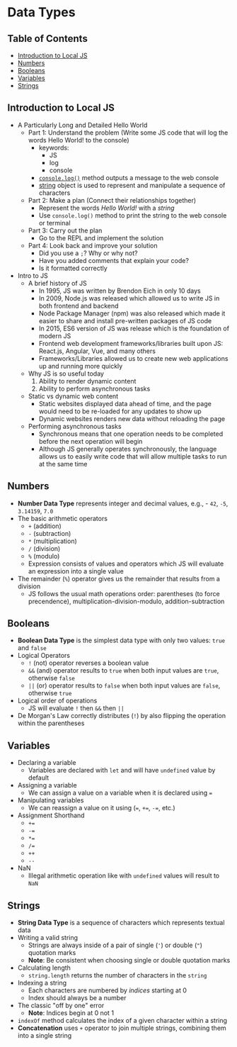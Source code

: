 # Data Types


## Table of Contents <!-- omit in toc -->

- [Introduction to Local JS](#introduction-to-local-js)
- [Numbers](#numbers)
- [Booleans](#booleans)
- [Variables](#variables)
- [Strings](#strings)


## Introduction to Local JS

- A Particularly Long and Detailed Hello World
  - Part 1: Understand the problem (Write some JS code that will log the words Hello World! to the console) 
    - keywords:
      - JS
      - log
      - console
    - [`console.log()`](https://developer.mozilla.org/en-US/docs/Web/API/Console/log) method outputs a message to the web console
    - [string](https://developer.mozilla.org/en-US/docs/Web/JavaScript/Reference/Global_Objects/String) object is used to represent and manipulate a sequence of characters
  - Part 2: Make a plan (Connect their relationships together)
    - Represent the words _Hello World!_ with a _string_
    - Use `console.log()` method to print the string to the web console or terminal
  - Part 3: Carry out the plan
    - Go to the REPL and implement the solution
  - Part 4: Look back and improve your solution
    - Did you use a `;`? Why or why not?
    - Have you added comments that explain your code?
    - Is it formatted correctly
- Intro to JS
  - A brief history of JS
    - In 1995, JS was written by Brendon Eich in only 10 days
    - In 2009, Node.js was released which allowed us to write JS in both frontend and backend
    - Node Package Manager (npm) was also released which made it easier to share and install pre-written packages of JS code
    - In 2015, ES6 version of JS was release which is the foundation of modern JS
    - Frontend web development frameworks/libraries built upon JS: React.js, Angular, Vue, and many others
    - Frameworks/Libraries allowed us to create new web applications up and running more quickly
  - Why JS is so useful today
    1. Ability to render dynamic content
    2. Ability to perform asynchronous tasks
  - Static vs dynamic web content
    - Static websites displayed data ahead of time, and the page would need to be re-loaded for any updates to show up
    - Dynamic websites renders new data without reloading the page
  - Performing asynchronous tasks
    - Synchronous means that one operation needs to be completed before the next operation will begin
    - Although JS generally operates synchronously, the language allows us to easily write code that will allow multiple tasks to run at the same time


## Numbers

- **Number Data Type** represents integer and decimal values, e.g., - `42`, `-5`, `3.14159`, `7.0`
- The basic arithmetic operators
  - `+` (addition)
  - `-` (subtraction)
  - `*` (multiplication)
  - `/` (division)
  - `%` (modulo)
  - Expression consists of values and operators which JS will evaluate an expression into a single value
- The remainder (`%`) operator gives us the remainder that results from a division
  - JS follows the usual math operations order: parentheses (to force precendence), multiplication-division-modulo, addition-subtraction


## Booleans

- **Boolean Data Type** is the simplest data type with only two values: `true` and `false`
- Logical Operators
  - `!` (not) operator reverses a boolean value
  - `&&` (and) operator results to `true` when both input values are `true`, otherwise `false`
  - `||` (or) operator results to `false` when both input values are `false`, otherwise `true`
- Logical order of operations
  - JS will evaluate `!` then `&&` then `||`
- De Morgan's Law correctly distributes (`!`) by also flipping the operation within the parentheses


## Variables

- Declaring a variable
  - Variables are declared with `let` and will have `undefined` value by default 
- Assigning a variable
  - We can assign a value on a variable when it is declared using `=`
- Manipulating variables
  - We can reassign a value on it using (`=`, `+=`, `-=`, etc.)
- Assignment Shorthand
  - `+=`
  - `-=`
  - `*=`
  - `/=`
  - `++`
  - `--`
- NaN
  - Illegal arithmetic operation like with `undefined` values will result to `NaN`


## Strings

- **String Data Type** is a sequence of characters which represents textual data
- Writing a valid string
  - Strings are always inside of a pair of single (`'`) or double (`"`) quotation marks
  - **Note**: Be consistent when choosing single or double quotation marks
- Calculating length
  - `string.length` returns the number of characters in the `string`
- Indexing a string
  - Each characters are numbered by _indices_ starting at 0
  - Index should always be a number
- The classic "off by one" error
  - **Note**: Indices begin at 0 not 1
- `indexOf` method calculates the index of a given character within a string
- **Concatenation** uses `+` operator to join multiple strings, combining them into a single string


